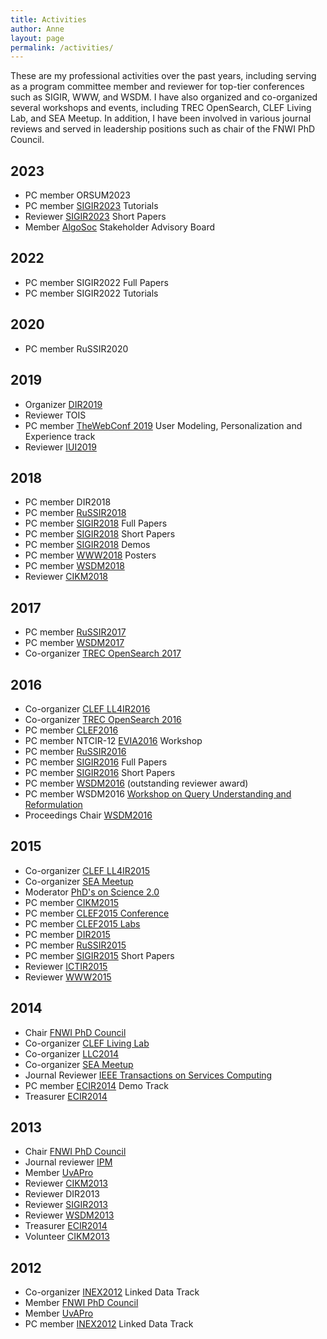 ```yaml
---
title: Activities
author: Anne
layout: page
permalink: /activities/
---
```


These are my professional activities over the past years, including serving as a program committee member and reviewer for
top-tier conferences such as SIGIR, WWW, and WSDM. I have also organized and co-organized several workshops and events,
including TREC OpenSearch, CLEF Living Lab, and SEA Meetup. In addition, I have been involved in various journal reviews
and served in leadership positions such as chair of the FNWI PhD Council.

## 2023

- PC member ORSUM2023
- PC member [SIGIR2023](https://sigir.org/sigir2023/) Tutorials
- Reviewer [SIGIR2023](https://sigir.org/sigir2023/) Short Papers
- Member [AlgoSoc](https://algosoc.org/) Stakeholder Advisory Board

## 2022

- PC member SIGIR2022 Full Papers
- PC member SIGIR2022 Tutorials

## 2020

- PC member RuSSIR2020

## 2019

- Organizer [DIR2019](http://www.dir2019.nl/)
- Reviewer TOIS
- PC member [TheWebConf 2019](https://www2019.thewebconf.org/) User Modeling, Personalization and Experience track
- Reviewer [IUI2019](https://iui.acm.org)

## 2018

- PC member DIR2018
- PC member [RuSSIR2018](http://romip.ru/russir2018/)
- PC member [SIGIR2018](http://sigir.org/sigir2018/) Full Papers
- PC member [SIGIR2018](http://sigir.org/sigir2018/) Short Papers
- PC member [SIGIR2018](http://sigir.org/sigir2018/) Demos
- PC member [WWW2018](https://www2018.thewebconf.org/) Posters
- PC member [WSDM2018](http://www.wsdm-conference.org/2018/)
- Reviewer [CIKM2018](http://www.cikm2018.units.it/)

## 2017

- PC member [RuSSIR2017](http://romip.ru/russir2017/)
- PC member [WSDM2017](http://www.wsdm-conference.org/2017/)
- Co-organizer [TREC OpenSearch 2017](http://trec-open-search.org/)

## 2016

- Co-organizer [CLEF LL4IR2016](http://living-labs.net/clef-lab/)
- Co-organizer [TREC OpenSearch 2016](http://trec-open-search.org/)
- PC member [CLEF2016](http://clef2016.clef-initiative.eu/)
- PC member NTCIR-12 [EVIA2016](http://research.nii.ac.jp/ntcir/evia2016/index.html) Workshop
- PC member [RuSSIR2016](http://romip.ru/russir2016/)
- PC member [SIGIR2016](http://sigir.org/sigir2016/) Full Papers
- PC member [SIGIR2016](http://sigir.org/sigir2016/) Short Papers
- PC member [WSDM2016](http://www.wsdm-conference.org/2016/) (outstanding reviewer award)
- PC member
  WSDM2016 [Workshop on Query Understanding and Reformulation](https://sites.google.com/site/queryunderstanding/)
- Proceedings Chair [WSDM2016](http://www.wsdm-conference.org/2016/)

## 2015

- Co-organizer [CLEF LL4IR2015](http://living-labs.net/clef-lab/)
- Co-organizer [SEA Meetup](http://www.meetup.com/SEA-Search-Engines-Amsterdam/)
- Moderator [PhD's on Science 2.0](https://www.knaw.nl/en/news/calendar/ph-d-students-on-science-2.0)
- PC member [CIKM2015](http://www.cikm-2015.org/)
- PC member [CLEF2015 Conference](http://clef2015.clef-initiative.eu/CLEF2015/)
- PC member [CLEF2015 Labs](http://clef2015.clef-initiative.eu/CLEF2015/)
- PC member [DIR2015](http://dir2015.nl/)
- PC member [RuSSIR2015](http://romip.ru/russir2015/)
- PC member [SIGIR2015](http://www.sigir2015.org/callforpapers/shortpapers/) Short Papers
- Reviewer [ICTIR2015](http://ictir2015.org/)
- Reviewer [WWW2015](http://www.www2015.it/)

## 2014

- Chair [FNWI PhD Council](http://staff.uva.nl/science/research/phd-and-pd-council/phd-and-pd-council.html)
- Co-organizer [CLEF Living Lab](http://living-labs.net/clef-lab/)
- Co-organizer [LLC2014](http://living-labs.net/llc/)
- Co-organizer [SEA Meetup](http://www.meetup.com/SEA-Search-Engines-Amsterdam/)
- Journal Reviewer [IEEE Transactions on Services Computing](http://www.computer.org/portal/web/tsc)
- PC member [ECIR2014](http://www.ecir2014.org) Demo Track
- Treasurer [ECIR2014](http://www.ecir2014.org)

## 2013

- Chair [FNWI PhD Council](http://staff.uva.nl/science/research/phd-and-pd-council/phd-and-pd-council.html)
- Journal reviewer [IPM](http://www.journals.elsevier.com/information-processing-and-management/)
- Member [UvAPro](http://www.uva.nl/en/research/phd/support-for-phd-students/the-phd-researchers-association-uvapro/the-phd-researchers-association-uvapro.html)
- Reviewer [CIKM2013](http://www.cikm2013.org/)
- Reviewer DIR2013
- Reviewer [SIGIR2013](http://sigir2013.ie/)
- Reviewer [WSDM2013](http://www.wsdm2013.org/)
- Treasurer [ECIR2014](http://www.ecir2014.org)
- Volunteer [CIKM2013](http://www.cikm2013.org/)

## 2012

- Co-organizer [INEX2012](https://inex.mmci.uni-saarland.de/) Linked Data Track
- Member [FNWI PhD Council](http://staff.uva.nl/science/research/phd-and-pd-council/phd-and-pd-council.html)
- Member [UvAPro](http://www.uva.nl/en/research/phd/support-for-phd-students/the-phd-researchers-association-uvapro/the-phd-researchers-association-uvapro.html)
- PC member [INEX2012](https://inex.mmci.uni-saarland.de/) Linked Data Track
